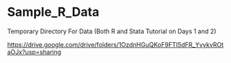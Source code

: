 # Sample_R_Data
Temporary Directory For Data (Both R and Stata Tutorial on Days 1 and 2)


https://drive.google.com/drive/folders/1OzdnHGuQKoF9FTI5dFR_YvykvROtaOJx?usp=sharing


